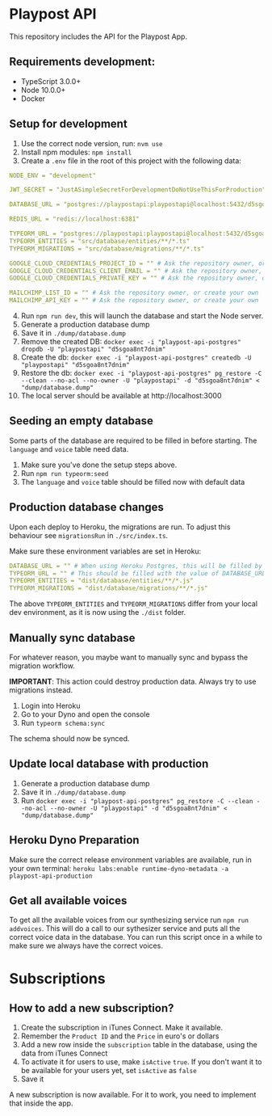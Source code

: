 # Playpost API
This repository includes the API for the Playpost App.

## Requirements development:
- TypeScript 3.0.0+
- Node 10.0.0+
- Docker

## Setup for development
1. Use the correct node version, run: `nvm use`
2. Install npm modules: `npm install`
3. Create a `.env` file in the root of this project with the following data:
```yaml
NODE_ENV = "development"

JWT_SECRET = "JustASimpleSecretForDevelopmentDoNotUseThisForProduction"

DATABASE_URL = "postgres://playpostapi:playpostapi@localhost:5432/d5sgoa8nt7dnim"

REDIS_URL = "redis://localhost:6381"

TYPEORM_URL = "postgres://playpostapi:playpostapi@localhost:5432/d5sgoa8nt7dnim"
TYPEORM_ENTITIES = "src/database/entities/**/*.ts"
TYPEORM_MIGRATIONS = "src/database/migrations/**/*.ts"

GOOGLE_CLOUD_CREDENTIALS_PROJECT_ID = "" # Ask the repository owner, or create your own
GOOGLE_CLOUD_CREDENTIALS_CLIENT_EMAIL = "" # Ask the repository owner, or create your own
GOOGLE_CLOUD_CREDENTIALS_PRIVATE_KEY = "" # Ask the repository owner, or create your own

MAILCHIMP_LIST_ID = "" # Ask the repository owner, or create your own
MAILCHIMP_API_KEY = "" # Ask the repository owner, or create your own
```
4. Run `npm run dev`, this will launch the database and start the Node server.
5. Generate a production database dump
6. Save it in `./dump/database.dump`
7. Remove the created DB: `docker exec -i "playpost-api-postgres" dropdb -U "playpostapi" "d5sgoa8nt7dnim"`
8. Create the db: `docker exec -i "playpost-api-postgres" createdb -U "playpostapi" "d5sgoa8nt7dnim"`
7. Restore the db: `docker exec -i "playpost-api-postgres" pg_restore -C --clean --no-acl --no-owner -U "playpostapi" -d "d5sgoa8nt7dnim" < "dump/database.dump"`
8. The local server should be available at http://localhost:3000

## Seeding an empty database
Some parts of the database are required to be filled in before starting. The `language` and `voice` table need data.
1. Make sure you've done the setup steps above.
1. Run `npm run typeorm:seed`
3. The `language` and `voice` table should be filled now with default data

## Production database changes
Upon each deploy to Heroku, the migrations are run. To adjust this behaviour see `migrationsRun` in `./src/index.ts`.

Make sure these environment variables are set in Heroku:
```yaml
DATABASE_URL = "" # When using Heroku Postgres, this will be filled by Heroku
TYPEORM_URL = "" # This should be filled with the value of DATABASE_URL
TYPEORM_ENTITIES = "dist/database/entities/**/*.js"
TYPEORM_MIGRATIONS = "dist/database/migrations/**/*.js"
```

The above `TYPEORM_ENTITIES` and `TYPEORM_MIGRATIONS` differ from your local dev environment, as it is now using the `./dist` folder.

## Manually sync database
For whatever reason, you maybe want to manually sync and bypass the migration workflow. 

**IMPORTANT**: This action could destroy production data. Always try to use migrations instead.

1. Login into Heroku
2. Go to your Dyno and open the console
3. Run `typeorm schema:sync`

The schema should now be synced.

## Update local database with production
1. Generate a production database dump
2. Save it in `./dump/database.dump`
3. Run `docker exec -i "playpost-api-postgres" pg_restore -C --clean --no-acl --no-owner -U "playpostapi" -d "d5sgoa8nt7dnim" < "dump/database.dump"`

## Heroku Dyno Preparation
Make sure the correct release environment variables are available, run in your own terminal: `heroku labs:enable runtime-dyno-metadata -a playpost-api-production`

## Get all available voices
To get all the available voices from our synthesizing service run `npm run addvoices`. This will do a call to our sythesizer service and puts all the correct voice data in the database. You can run this script once in a while to make sure we always have the correct voices.


# Subscriptions

## How to add a new subscription?
1. Create the subscription in iTunes Connect. Make it available.
2. Remember the `Product ID` and the `Price` in euro's or dollars
3. Add a new row inside the `subscription` table in the database, using the data from iTunes Connect
4. To activate it for users to use, make `isActive` `true`. If you don't want it to be available for your users yet, set `isActive` as `false`
4. Save it

A new subscription is now available. For it to work, you need to implement that inside the app.
